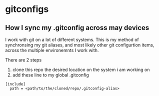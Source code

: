 # gitconfigs
## How I sync my .gitconfig across may devices

I work with git on a lot of different systems. This is my method of synchronsing my git aliases, and most likely other git configurtion items, across the multiple environemnts I work with.

There are 2 steps
1. clone this repo the desired location on the system i am working on
2. add these line to my global .gitconfig
```
[include]
  path = <path/to/the/cloned/repo/.gitconfig-alias>
```
